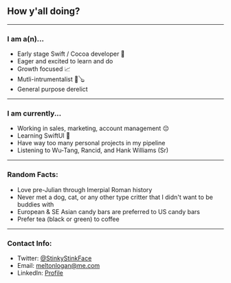 ## How y'all doing?

--- 

### I am a(n)...
- Early stage Swift / Cocoa developer 📱
- Eager and excited to learn and do
- Growth focused 📈
- Mutli-intrumentalist 🎸🪕
- General purpose derelict 

---

### I am currently...

- Working in sales, marketing, account management 😔
- Learning SwiftUI 🥰
- Have way too many personal projects in my pipeline
- Listening to Wu-Tang, Rancid, and Hank Williams (Sr)

---

### Random Facts:

- Love pre-Julian through Imerpial Roman history
- Never met a dog, cat, or any other type critter that I didn't want to be buddies with
- European & SE Asian candy bars are preferred to US candy bars
- Prefer tea (black or green) to coffee

---

### Contact Info:

- Twitter: [@StinkyStinkFace](https://twitter.com/StinkyStinkFace)
- Email: [meltonlogan@me.com](mailto:meltonlogan@me.com)
- LinkedIn: [Profile](https://www.linkedin.com/in/logan-melton-7924021b5/)
